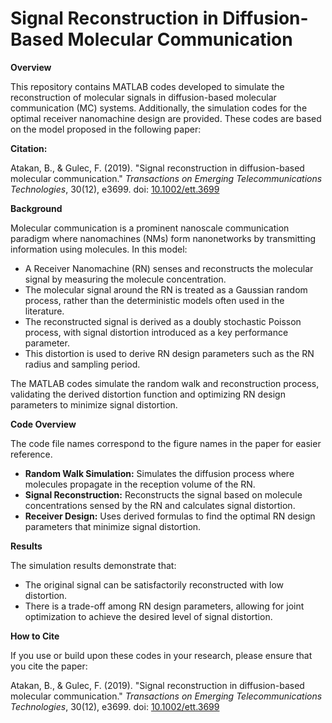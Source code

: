 # Signal Reconstruction in Diffusion-Based Molecular Communication

**Overview**

This repository contains MATLAB codes developed to simulate the reconstruction of molecular signals in diffusion-based molecular communication (MC) systems. Additionally, the simulation codes for the optimal receiver nanomachine design are provided. These codes are based on the model proposed in the following paper:

**Citation:**

Atakan, B., & Gulec, F. (2019). "Signal reconstruction in diffusion-based molecular communication." *Transactions on Emerging Telecommunications Technologies*, 30(12), e3699. doi: [10.1002/ett.3699](https://doi.org/10.1002/ett.3699)

**Background**

Molecular communication is a prominent nanoscale communication paradigm where nanomachines (NMs) form nanonetworks by transmitting information using molecules. In this model:

- A Receiver Nanomachine (RN) senses and reconstructs the molecular signal by measuring the molecule concentration.
- The molecular signal around the RN is treated as a Gaussian random process, rather than the deterministic models often used in the literature.
- The reconstructed signal is derived as a doubly stochastic Poisson process, with signal distortion introduced as a key performance parameter.
- This distortion is used to derive RN design parameters such as the RN radius and sampling period.

The MATLAB codes simulate the random walk and reconstruction process, validating the derived distortion function and optimizing RN design parameters to minimize signal distortion.

**Code Overview**

The code file names correspond to the figure names in the paper for easier reference.

- **Random Walk Simulation:** Simulates the diffusion process where molecules propagate in the reception volume of the RN.
- **Signal Reconstruction:** Reconstructs the signal based on molecule concentrations sensed by the RN and calculates signal distortion.
- **Receiver Design:** Uses derived formulas to find the optimal RN design parameters that minimize signal distortion.

**Results**

The simulation results demonstrate that:

- The original signal can be satisfactorily reconstructed with low distortion.
- There is a trade-off among RN design parameters, allowing for joint optimization to achieve the desired level of signal distortion.

**How to Cite**

If you use or build upon these codes in your research, please ensure that you cite the paper:

Atakan, B., & Gulec, F. (2019). "Signal reconstruction in diffusion-based molecular communication." *Transactions on Emerging Telecommunications Technologies*, 30(12), e3699. doi: [10.1002/ett.3699](https://doi.org/10.1002/ett.3699)
